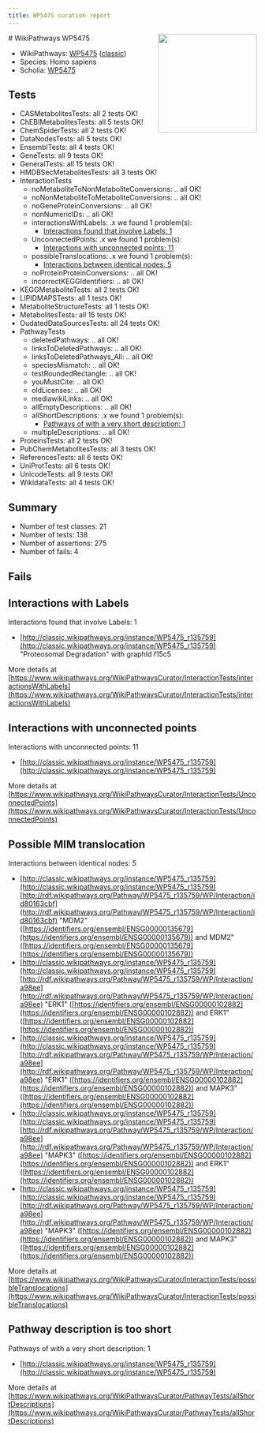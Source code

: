 ```yaml
---
title: WP5475 curation report
---
```


<img style="float: right; width: 200px" src="https://upload.wikimedia.org/wikipedia/commons/thumb/8/83/Wplogo_with_text_500.png/640px-Wplogo_with_text_500.png" />
# WikiPathways WP5475

* WikiPathways: [WP5475](https://wikipathways.org/pathways/WP5475) ([classic](https://classic.wikipathways.org/instance/WP5475))
* Species: Homo sapiens
* Scholia: [WP5475](https://scholia.toolforge.org/wikipathways/WP5475)
## Tests
* CASMetabolitesTests: all 2 tests OK!
* ChEBIMetabolitesTests: all 5 tests OK!
* ChemSpiderTests: all 2 tests OK!
* DataNodesTests: all 5 tests OK!
* EnsemblTests: all 4 tests OK!
* GeneTests: all 9 tests OK!
* GeneralTests: all 15 tests OK!
* HMDBSecMetabolitesTests: all 3 tests OK!
* InteractionTests
    * noMetaboliteToNonMetaboliteConversions: .. all OK!
    * noNonMetaboliteToMetaboliteConversions: .. all OK!
    * noGeneProteinConversions: .. all OK!
    * nonNumericIDs: .. all OK!
    * interactionsWithLabels: .x we found 1 problem(s):
        * [Interactions found that involve Labels: 1](#630d2678)
    * UnconnectedPoints: .x we found 1 problem(s):
        * [Interactions with unconnected points: 11](#7f1d4078)
    * possibleTranslocations: .x we found 1 problem(s):
        * [Interactions between identical nodes: 5](#1c11820a)
    * noProteinProteinConversions: .. all OK!
    * incorrectKEGGIdentifiers: .. all OK!
* KEGGMetaboliteTests: all 2 tests OK!
* LIPIDMAPSTests: all 1 tests OK!
* MetaboliteStructureTests: all 1 tests OK!
* MetabolitesTests: all 15 tests OK!
* OudatedDataSourcesTests: all 24 tests OK!
* PathwayTests
    * deletedPathways: .. all OK!
    * linksToDeletedPathways: .. all OK!
    * linksToDeletedPathways_All: .. all OK!
    * speciesMismatch: .. all OK!
    * testRoundedRectangle: .. all OK!
    * youMustCite: .. all OK!
    * oldLicenses: .. all OK!
    * mediawikiLinks: .. all OK!
    * allEmptyDescriptions: .. all OK!
    * allShortDescriptions: .x we found 1 problem(s):
        * [Pathways of with a very short description: 1](#9b455f1f)
    * multipleDescriptions: .. all OK!
* ProteinsTests: all 2 tests OK!
* PubChemMetabolitesTests: all 3 tests OK!
* ReferencesTests: all 6 tests OK!
* UniProtTests: all 6 tests OK!
* UnicodeTests: all 9 tests OK!
* WikidataTests: all 4 tests OK!


## Summary

* Number of test classes: 21
* Number of tests: 138
* Number of assertions: 275
* Number of fails: 4

## Fails

<a name="630d2678" />

## Interactions with Labels

Interactions found that involve Labels: 1

* [http://classic.wikipathways.org/instance/WP5475_r135759](http://classic.wikipathways.org/instance/WP5475_r135759) "Proteosomal Degradation" with graphId f15c5


More details at [https://www.wikipathways.org/WikiPathwaysCurator/InteractionTests/interactionsWithLabels](https://www.wikipathways.org/WikiPathwaysCurator/InteractionTests/interactionsWithLabels)

<a name="7f1d4078" />

## Interactions with unconnected points

Interactions with unconnected points: 11

* [http://classic.wikipathways.org/instance/WP5475_r135759](http://classic.wikipathways.org/instance/WP5475_r135759)


More details at [https://www.wikipathways.org/WikiPathwaysCurator/InteractionTests/UnconnectedPoints](https://www.wikipathways.org/WikiPathwaysCurator/InteractionTests/UnconnectedPoints)

<a name="1c11820a" />

## Possible MIM translocation

Interactions between identical nodes: 5

* [http://classic.wikipathways.org/instance/WP5475_r135759](http://classic.wikipathways.org/instance/WP5475_r135759) [http://rdf.wikipathways.org/Pathway/WP5475_r135759/WP/Interaction/id80163cbf](http://rdf.wikipathways.org/Pathway/WP5475_r135759/WP/Interaction/id80163cbf) "MDM2" ([https://identifiers.org/ensembl/ENSG00000135679](https://identifiers.org/ensembl/ENSG00000135679)) and 
MDM2" ([https://identifiers.org/ensembl/ENSG00000135679](https://identifiers.org/ensembl/ENSG00000135679))
* [http://classic.wikipathways.org/instance/WP5475_r135759](http://classic.wikipathways.org/instance/WP5475_r135759) [http://rdf.wikipathways.org/Pathway/WP5475_r135759/WP/Interaction/a98ee](http://rdf.wikipathways.org/Pathway/WP5475_r135759/WP/Interaction/a98ee) "ERK1" ([https://identifiers.org/ensembl/ENSG00000102882](https://identifiers.org/ensembl/ENSG00000102882)) and 
ERK1" ([https://identifiers.org/ensembl/ENSG00000102882](https://identifiers.org/ensembl/ENSG00000102882))
* [http://classic.wikipathways.org/instance/WP5475_r135759](http://classic.wikipathways.org/instance/WP5475_r135759) [http://rdf.wikipathways.org/Pathway/WP5475_r135759/WP/Interaction/a98ee](http://rdf.wikipathways.org/Pathway/WP5475_r135759/WP/Interaction/a98ee) "ERK1" ([https://identifiers.org/ensembl/ENSG00000102882](https://identifiers.org/ensembl/ENSG00000102882)) and 
MAPK3" ([https://identifiers.org/ensembl/ENSG00000102882](https://identifiers.org/ensembl/ENSG00000102882))
* [http://classic.wikipathways.org/instance/WP5475_r135759](http://classic.wikipathways.org/instance/WP5475_r135759) [http://rdf.wikipathways.org/Pathway/WP5475_r135759/WP/Interaction/a98ee](http://rdf.wikipathways.org/Pathway/WP5475_r135759/WP/Interaction/a98ee) "MAPK3" ([https://identifiers.org/ensembl/ENSG00000102882](https://identifiers.org/ensembl/ENSG00000102882)) and 
ERK1" ([https://identifiers.org/ensembl/ENSG00000102882](https://identifiers.org/ensembl/ENSG00000102882))
* [http://classic.wikipathways.org/instance/WP5475_r135759](http://classic.wikipathways.org/instance/WP5475_r135759) [http://rdf.wikipathways.org/Pathway/WP5475_r135759/WP/Interaction/a98ee](http://rdf.wikipathways.org/Pathway/WP5475_r135759/WP/Interaction/a98ee) "MAPK3" ([https://identifiers.org/ensembl/ENSG00000102882](https://identifiers.org/ensembl/ENSG00000102882)) and 
MAPK3" ([https://identifiers.org/ensembl/ENSG00000102882](https://identifiers.org/ensembl/ENSG00000102882))


More details at [https://www.wikipathways.org/WikiPathwaysCurator/InteractionTests/possibleTranslocations](https://www.wikipathways.org/WikiPathwaysCurator/InteractionTests/possibleTranslocations)

<a name="9b455f1f" />

## Pathway description is too short

Pathways of with a very short description: 1

* [http://classic.wikipathways.org/instance/WP5475_r135759](http://classic.wikipathways.org/instance/WP5475_r135759)

More details at [https://www.wikipathways.org/WikiPathwaysCurator/PathwayTests/allShortDescriptions](https://www.wikipathways.org/WikiPathwaysCurator/PathwayTests/allShortDescriptions)

